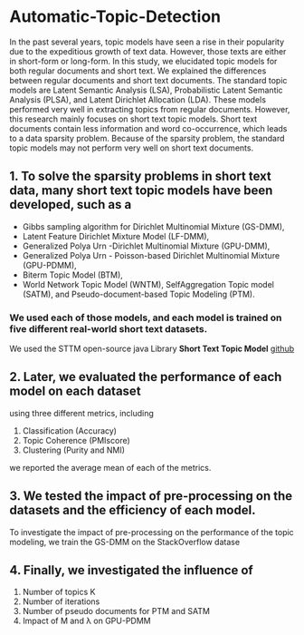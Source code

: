 # Automatic-Topic-Detection
In the past several years, topic models have seen a rise in their popularity due to the expeditious growth of text data. However, those texts are either in short-form or long-form. In this study, we elucidated topic models for both regular documents and short text. We explained the differences between regular documents and short text documents. The standard topic models are Latent Semantic Analysis (LSA), Probabilistic Latent Semantic Analysis (PLSA), and Latent Dirichlet Allocation (LDA). These models performed very well in extracting topics from regular documents. However, this research mainly focuses on short text topic models. Short text documents contain less information and word co-occurrence,
which leads to a data sparsity problem. Because of the sparsity problem, the standard topic models may not perform very well on short text documents. 

## 1. To solve the sparsity problems in short text data, many short text topic models have been developed, such as a 
- Gibbs sampling algorithm for Dirichlet Multinomial Mixture (GS-DMM), 
- Latent Feature Dirichlet Mixture Model (LF-DMM), 
- Generalized Polya Urn -Dirichlet Multinomial Mixture (GPU-DMM), 
- Generalized Polya Urn - Poisson-based Dirichlet Multinomial Mixture (GPU-PDMM), 
- Biterm Topic Model (BTM), 
- World Network Topic Model (WNTM), SelfAggregation Topic model (SATM), and Pseudo-document-based Topic Modeling (PTM). 

### We used each of those models, and each model is trained on five different real-world short text datasets. 
We used the STTM open-source java Library
**Short Text Topic Model** [github](https://github.com/qiang2100/STTM)

## 2. Later, we evaluated the performance of each model on each dataset 
using three different metrics, including 
1. Classification (Accuracy)
2. Topic Coherence (PMIscore)
3. Clustering (Purity and NMI) 
 
we reported the average mean of each of the metrics. 

## 3. We tested the impact of pre-processing on the datasets and the efficiency of each model. 
To investigate the impact of pre-processing on the performance of the topic modeling, we train the GS-DMM on the StackOverflow datase

## 4. Finally, we investigated the influence of 
1. Number of topics K 
2. Number of iterations
3. Number of pseudo documents for PTM and SATM 
4. Impact of M and λ on GPU-PDMM
